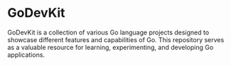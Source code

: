 # GoDevKit
GoDevKit is a collection of various Go language projects designed to showcase different features and capabilities of Go. This repository serves as a valuable resource for learning, experimenting, and developing Go applications.
